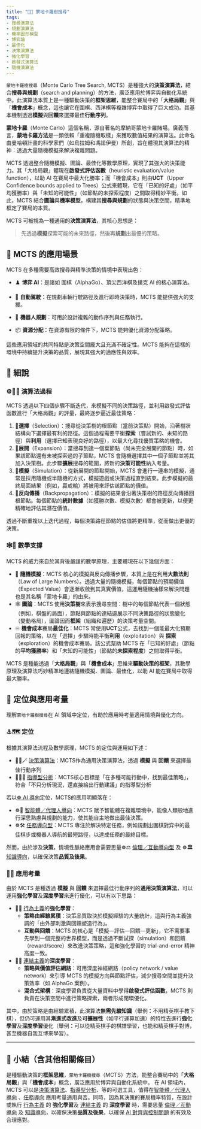 ```yaml
---
title: "🌲🧭 蒙地卡羅樹搜尋"
tags:
- 搜尋演算法
- 規劃演算法
- 機率圖形模型
- 博弈論
- 最佳化
- 決策演算法
- 強化學習
- 啟發式演算法
- 隨機演算法
---
```

`蒙地卡羅樹搜尋`（Monte Carlo Tree Search, MCTS）是種強大的**決策演算法**，結合**搜尋與規劃**（search and planning）的方法，廣泛應用於博弈與自動化系統中。此演算法本質上是一種驅動決策的**框架思維**，能整合賽局中的「**大格局觀**」與「**機會成本**」概念，這也讓它在圍棋、西洋棋等複雜博弈中取得了巨大成功。其基本機制透過**模擬**與**回饋**來選擇最佳**行動序列**。

**蒙地卡羅**（Monte Carlo）這個名稱，源自著名的摩納哥蒙地卡羅賭場。廣義而言，**蒙地卡羅方法**是一類依賴「重複隨機取樣」來獲取數值結果的演算法。此命名由曼哈頓計畫的科學家們（如烏拉姆和馮諾伊曼）所創，旨在體現其演算法的精神：透過大量隨機模擬來解決複雜問題。

MCTS 透過整合隨機模擬、圖論、最佳化等數學原理，實現了其強大的決策能力。其「大格局觀」體現在**啟發式評估函數**（heuristic evaluation/value function），以助 AI 在賽局中最大化勝率；而「機會成本」則由**UCT**（Upper Confidence bounds applied to Trees）公式來體現，它在「已知的好處」（如平均獲勝率）與「未知的可能性」（如節點的未探索程度）之間取得精妙平衡。如此，MCTS 結合**圖論**與**機率模型**，構建其**搜尋與規劃**的狀態與決策空間，精準地框定了賽局的本質。

MCTS 可被視為一種通用的**決策演算法**，其核心思想是：

> 先透過**模擬**探索可能的未來路徑，然後再**規劃**出最優的策略。

## 🚀 MCTS 的應用場景

MCTS 在多種需要高效搜尋與精準決策的情境中表現出色：

- ♟️ **博弈 AI**：是諸如 圍棋（AlphaGo）、頂尖西洋棋及撲克 AI 的核心演算法。
    
- 🚗 **自動駕駛**：在規劃車輛行駛路徑及進行即時決策時，MCTS 能提供強大的支援。
    
- 🤖 **機器人規劃**：可用於設計複雜的動作序列與任務執行。
    
- 📦 **資源分配**：在資源有限的條件下，MCTS 能夠優化資源分配策略。
    

這些應用領域的共同特點是決策空間龐大且充滿不確定性。MCTS 能夠在這樣的環境中持續提升決策的品質，展現其強大的適應性與效率。

## 🔬 細說

### ⚙🎲🔭 演算法過程

MCTS 透過以下四個步驟不斷迭代，來模擬不同的決策路徑，並利用啟發式評估函數進行「大格局觀」的評量，最終逐步逼近最佳策略：

1. 🧭**選擇**（Selection）：搜尋從決策樹的根節點（當前決策點）開始，沿著樹狀結構向下選擇最有利的路徑。這個過程需要平衡**探索**（嘗試新的、未知的路徑）與**利用**（選擇已知表現良好的路徑），以最大化尋找優質策略的機會。
2. 🌱**展開**（Expansion）：當搜尋到達一個葉節點（尚未完全展開的節點）時，如果該節點還有未被探索過的子節點，MCTS 會隨機選擇其中一個子節點並將其加入決策樹。此步驟**擴展**搜尋的範圍，將新的**決策可能性**納入考量。
3. 🎯**模擬**（Simulation）：從新展開的節點開始，MCTS 會進行一連串的模擬，通常是採用隨機或半隨機的方式，模擬遊戲或決策過程直到結束。此步模擬的最終局面結果（例如，贏或輸）將被用來評估該節點的價值。
4. 🔄**反向傳播**（Backpropagation）：模擬的結果會沿著決策樹的路徑反向傳播回根節點。每個節點的**統計數據**（如獲勝次數、模擬次數）都會被更新，以便更精確地評估其潛在價值。

透過不斷重複以上迭代過程，每個決策路徑節點的估值將更精準，從而做出更優的決策。

### 🕸️🎲 數學支撐

MCTS 的威力來自於其背後嚴謹的數學原理，主要體現在以下幾個方面：

- 🎲 **隨機模擬**：MCTS 核心的模擬與反向傳播步驟，本質上是在利用**大數法則**（Law of Large Numbers）。透過大量的隨機模擬，每個節點的預期價值（Expected Value）會逐漸收斂到其真實價值，這運用隨機抽樣來解決問題也是其名稱「蒙地卡羅」的由來。
- 🕸️ **圖論**：MCTS 使用**決策樹**來表示搜尋空間：樹中的每個節點代表一個狀態（例如，棋盤的局面），節點與節點的連結邉展示不同決策路徑的狀態變化（變動格局），圖論因而**框架**（組織和遍歷）的決策考量空間。
- ♾️ **機會成本**賽局**最佳化**：MCTS 常使用**UCT**公式，去找到一個能最大化預期回報的策略，以在「選擇」步驟時能平衡**利用**（exploitation）與 **探索**（exploration）的機會成本賽局。該公式幫助 MCTS 在「已知的好處」（節點的**平均獲勝率**）和「未知的可能性」（節點的**未探索程度**）之間取得平衡。

MCTS 是種能透過「**大格局觀**」與「**機會成本**」思維來**驅動決策的框架**，其數學原理及演算法巧妙精準地連結隨機模擬、圖論、最佳化，以助 AI 能在賽局中取得最大勝率。

## 🌟 定位與應用考量

理解`蒙地卡羅樹搜尋`在 AI 領域中定位，有助於應用時考量適用情境與優化方向。

### ⚓🗺 定位

根據其演算法流程及數學原理，MCTS 的定位與運用如下述：

*  🔁😽🪄  [決策演算法](06-06-decision_making_algorithm.zh-hant)：MCTS作為通用決策演算法，透過 **模擬** 與 **回饋** 來選擇最佳行動序列
* 🔴🧐🧭 [指導型分析](06-03-analysis_prescriptive.zh-hant)：MCTS核心目標是「在多種可能行動中，找到最佳策略」，符合「不只分析現況，還直接給出行動建議」的指導型分析

若以[☸ AI 導向](05----ai_orientations.zh-hant)定位，MCTS的應用明顯落在：

* ☸🤖 [智能體／代理人導向](05-03-oriented_agent.zh-hant)：MCTS 賦予智能體在複雜環境中，能像人類般地進行深思熟慮與規劃的能力，使其能自主地做出最佳決策。
* ☸🛠 [任務導向型](05-04-oriented_task.zh-hant)：MCTS 專注於解決特定任務，例如規劃出圍棋對弈中的最佳棋步或機器人導航的最短路徑，以達成任務的最終目標。

然而，由於涉及**決策**，情境性脈絡應用會需要思量☸⚖️ [倫理／互動導向型](05-05-oriented_ethics.zh-hant) 及 ☸🏛️ [知識導向](05-01-oriented_knowledge.zh-hant)，以確保決策**品質及後果**。

### 📐🌉 應用考量

由於 MCTS 是種透過 **模擬** 與 **回饋** 來選擇最佳行動序列的**通用決策演算法**，可以運用**強化學習**及**深度學習**來進行優化，可以有以下思路：

* 🏮💪 [行為主義](02-06-behaviorism.zh-hant)的**強化學習**：
	* **策略由經驗累積**：決策品質取決於模擬經驗的大量統計，這與行為主義強調的「由外部刺激與回饋塑造行為」。 
	* **互動與回饋**：MCTS 的核心是「模擬—評估—回饋—更新」，它不需要事先學到一個完整的世界模型，而是透過不斷試探（simulation）和回饋（reward/score）來改進決策策略，這和強化學習的 trial-and-error 精神高度一致。
* 🏮🧬 [連結主義](02-05-connectionism.zh-hant)的**深度學習**：
	* **策略與價值評估網路**：可用深度神經網路（policy network / value network）來引導 MCTS 的模擬方向與節點評估，減少搜尋空間並提升決策效率（如 AlphaGo 案例）。
	* **混合式架構**：深度學習負責從大量資料中學得**啟發式評估函數**，MCTS 則負責在決策空間中進行策略探索，兩者形成閉環優化。

其中，由於策略是由經驗累積，此演算法**無需先驗知識**（舉例：不用精英棋手教下棋），但仍可運用其**漸進式改進**及**可擴展性**（如平行運算加速）的特性去進行**強化學習**及**深度學習**優化（舉例：可以從精英棋手的棋譜學習，也能和精英棋手對博，甚至機器自我互博來學習）。

***

## 🏁 小結（含其他相關條目）

是種驅動決策的**框架思維**，`蒙地卡羅樹搜尋`（MCTS）方法，能整合賽局中的「**大格局觀**」與「**機會成本**」概念，廣泛應用於博弈與自動化系統中。 在 AI 領域內，MCTS 可以是[決策演算法](06-06-decision_making_algorithm.zh-hant)、[指導型分析](06-03-analysis_prescriptive.zh-hant)、等的可選工具，值得在[智能體／代理人導向](05-03-oriented_agent.zh-hant) 、[任務導向](05-04-oriented_task.zh-hant) 應用考量適用與否。同時，因為其決策的賽局機率特質，在設計或執行 [行為主義](02-06-behaviorism.zh-hant) 的 **強化學習**及 [連結主義](02-05-connectionism.zh-hant) 的 **深度學習** 時，需要思量 [倫理／互動導向](05-05-oriented_ethics.zh-hant) 及 [知識導向](05-01-oriented_knowledge.zh-hant)，以確保決策**品質及後果**，以確保 [AI 對齊與控制問題](01-06-AI_Alignment_Control_Problem.zh-hant) 的有效及合理應對。